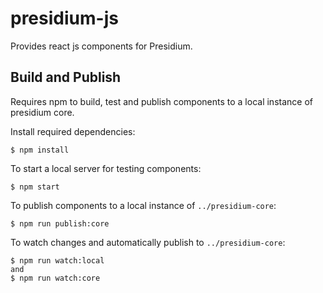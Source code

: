 # presidium-js

Provides react js components for Presidium. 

## Build and Publish

Requires npm to build, test and publish components to a local instance of presidium core.

Install required dependencies:

```
$ npm install
```

To start a local server for testing components:

```
$ npm start
```

To publish components to a local instance of `../presidium-core`:

```
$ npm run publish:core
```

To watch changes and automatically publish to `../presidium-core`:

```
$ npm run watch:local
and
$ npm run watch:core
```